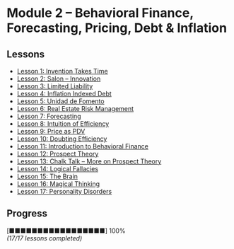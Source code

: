 # Module 2 – Behavioral Finance, Forecasting, Pricing, Debt & Inflation

## Lessons
- [Lesson 1: Invention Takes Time](lesson_1_invention_takes_time.md)
- [Lesson 2: Salon – Innovation](lesson_2_salon_innovation.md)
- [Lesson 3: Limited Liability](lesson_3_limited_liability.md)
- [Lesson 4: Inflation Indexed Debt](lesson_4_inflation_indexed_debt.md)
- [Lesson 5: Unidad de Fomento](lesson_5_unidad_de_fomento.md)
- [Lesson 6: Real Estate Risk Management](lesson_6_real_estate_risk_management.md)
- [Lesson 7: Forecasting](lesson_7_forecasting.md)
- [Lesson 8: Intuition of Efficiency](lesson_8_intuition_of_efficiency.md)
- [Lesson 9: Price as PDV](lesson_9_price_as_pdv.md)
- [Lesson 10: Doubting Efficiency](lesson_10_doubting_efficiency.md)
- [Lesson 11: Introduction to Behavioral Finance](lesson_11_intro_behavioral_finance.md)
- [Lesson 12: Prospect Theory](lesson_12_prospect_theory.md)
- [Lesson 13: Chalk Talk – More on Prospect Theory](lesson_13_chalktalk_prospect_theory.md)
- [Lesson 14: Logical Fallacies](lesson_14_logical_fallacies.md)
- [Lesson 15: The Brain](lesson_15_the_brain.md)
- [Lesson 16: Magical Thinking](lesson_16_magical_thinking.md)
- [Lesson 17: Personality Disorders](lesson_17_personality_disorders.md)

## Progress
[■■■■■■■■■■■■■■■■■] 100%  
*(17/17 lessons completed)*

